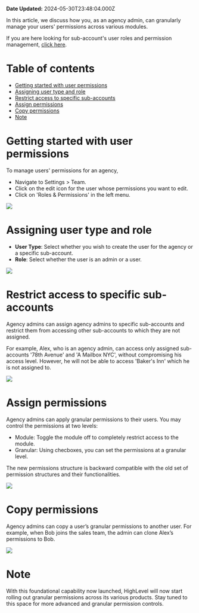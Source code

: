 **Date Updated:** 2024-05-30T23:48:04.000Z

In this article, we discuss how you, as an agency admin, can granularly manage your users' permissions across various modules.

If you are here looking for sub-account's user roles and permission management, [click here](https://gohighlevelassist.freshdesk.com/a/solutions/articles/155000002544?portalId=48000045315).

# Table of contents

* [Getting started with user permissions](#Getting-started-with-user-permissions)
* [Assigning user type and role](#Assigning-user-type-and-role)
* [Restrict access to specific sub-accounts](#Restrict-access-to-specific-sub-accounts)
* [Assign permissions](#Assign-permissions)
* [Copy permissions](#Copy-permissions)
* [Note](#Note)

# Getting started with user permissions

To manage users' permissions for an agency, 

* Navigate to Settings > Team.
* Click on the edit icon for the user whose permissions you want to edit.
* Click on 'Roles & Permissions' in the left menu.

![](https://s3.amazonaws.com/cdn.freshdesk.com/data/helpdesk/attachments/production/155026865628/original/BIeUlcgWTOiqm_s5wgPmAhHrpgDOQiFRyQ.png?1717089781)

  
# Assigning user type and role

* **User Type**: Select whether you wish to create the user for the agency or a specific sub-account.
* **Role**: Select whether the user is an admin or a user.

![](https://s3.amazonaws.com/cdn.freshdesk.com/data/helpdesk/attachments/production/155026866161/original/L4pyvb10NHxDX0TqHt0HUzQCZ-jA5O_nAQ.png?1717090628)

  
# Restrict access to specific sub-accounts

Agency admins can assign agency admins to specific sub-accounts and restrict them from accessing other sub-accounts to which they are not assigned. 

For example, Alex, who is an agency admin, can access only assigned sub-accounts '78th Avenue' and 'A Mailbox NYC', without compromising his access level. However, he will not be able to access 'Baker's Inn' which he is not assigned to.

  
![](https://s3.amazonaws.com/cdn.freshdesk.com/data/helpdesk/attachments/production/155026866455/original/2hrhbQi3FqZCKQSioFjdpE2zjHwpzlnsxg.png?1717091062)

  
# Assign permissions

Agency admins can apply granular permissions to their users. You may control the permissions at two levels:

* Module: Toggle the module off to completely restrict access to the module.
* Granular: Using checboxes, you can set the permissions at a granular level.

The new permissions structure is backward compatible with the old set of permission structures and their functionalities.

  
![](https://s3.amazonaws.com/cdn.freshdesk.com/data/helpdesk/attachments/production/155026866995/original/wHgxSKpmW_V8nxtvGy7uFLoDt4xjPVn45Q.png?1717091841)

# Copy permissions

Agency admins can copy a user’s granular permissions to another user. For example, when Bob joins the sales team, the admin can clone Alex’s permissions to Bob.

![](https://s3.amazonaws.com/cdn.freshdesk.com/data/helpdesk/attachments/production/155026866947/original/5fPegb7T8yHubkRv0qhGGGa1vxBMZw9cUQ.png?1717091762)

# Note

With this foundational capability now launched, HighLevel will now start rolling out granular permissions across its various products. Stay tuned to this space for more advanced and granular permission controls. 

  
